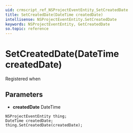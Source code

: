 ```yaml
---
uid: crmscript_ref_NSProjectEventEntity_SetCreatedDate
title: SetCreatedDate(DateTime createdDate)
intellisense: NSProjectEventEntity.SetCreatedDate
keywords: NSProjectEventEntity, GetCreatedDate
so.topic: reference
---
```


# SetCreatedDate(DateTime createdDate)

Registered when

## Parameters

* **createdDate** DateTime

```crmscript
NSProjectEventEntity thing;
DateTime createdDate;
thing.SetCreatedDate(createdDate);
```

